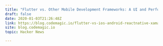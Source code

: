 ```yaml
---
title: "Flutter vs. Other Mobile Development Frameworks: A UI and Performance Experiment"
draft: false
date: 2020-01-03T21:26:48Z
link: https://blog.codemagic.io/flutter-vs-ios-android-reactnative-xamarin/?utm_medium=RSS&utm_source=hune
site: blog.codemagic.io
topic: Hacker News  

---
```

